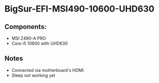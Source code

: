# BigSur-EFI-MSI490-10600-UHD630

## Components:

* MSI Z490-A PRO
* Core i5 10600 with UHD630

## Notes
* Connected via motherboard's HDMI
* Sleep not working yet
